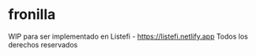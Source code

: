# fronilla
WIP para ser implementado en Listefi - https://listefi.netlify.app
Todos los derechos reservados
